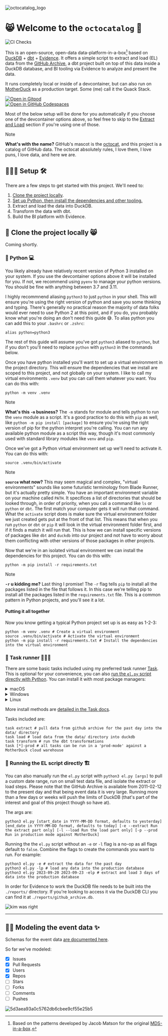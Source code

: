 ![octocatalog_logo](https://github.com/gwenwindflower/octocatalog/assets/91998347/536751f0-8785-4d7b-a7c1-5249995b23ed)

# 😸 Welcome to the `octocatalog` 💾

![CI Checks](https://github.com/gwenwindflower/octocatalog/actions/workflows/ci.yml/badge.svg)

This is an open-source, open-data data-platform-in-a-box[^1] based on [DuckDB](https://duckdb.org/) + [dbt](https://www.getdbt.com/) + [Evidence](https://evidence.dev/). It offers a simple script to extract and load (EL) data from the [GitHub Archive](https://www.gharchive.org/), a dbt project built on top of this data inside a DuckDB database, and BI tooling via Evidence to analyze and present the data.

It runs completely local or inside of a devcontainer, but can also run on [MotherDuck](https://motherduck.com/) as a production target. Some (me) call it the Quack Stack.

[![Open in Gitpod](https://gitpod.io/button/open-in-gitpod.svg)](https://gitpod.io/#github.com/gwenwindflower/octocatalog)<br />
[![Open in GitHub Codespaces](https://github.com/codespaces/badge.svg)](https://codespaces.new/gwenwindflower/octocatalog)

Most of the below setup will be done for you automatically if you choose one of the devcontainer options above, so feel free to skip to the [Extract and Load](#extract-and-load) section if you're using one of those.

> [!NOTE]
> **What's with the name?** GitHub's mascot is the [octocat](https://octodex.github.com/), and this project is a catalog of GitHub data. The octocat absolutely rules, I love them, I love puns, I love data, and here we are.

## 👷🏻‍♀️ Setup 🛠️

There are a few steps to get started with this project. We'll need to:

1. [Clone the project locally](#-clone-the-project-locally-).
2. [Set up Python, then install the dependencies and other tooling.](#-python-)
3. Extract and load the data into DuckDB.
4. Transform the data with dbt.
5. Build the BI platform with Evidence.

## 🐙 Clone the project locally 😸

Coming shortly.

### 🐍 Python 💻

You likely already have relatively recent version of Python 3 installed on your system. If you use the devcontainer options above it will be installed for you. If not, we recommend using `pyenv` to manage your python versions. You should be fine with anything between 3.7 and 3.11.

I highly recommnend aliasing `python3` to just `python` in your shell. This will ensure you're using the right version of python and save you some thinking and typing. There's generally no practical reason the majority of data folks would ever need to use Python 2 at this point, and if you do, you probably know what you're doing an don't need this guide 😅. To alias python you can add this to your `.bashrc` or `.zshrc`:

```shell
alias python=python3
```

The rest of this guide will assume you've got `python3` aliased to `python`, but if you don't you'll need to replace `python` with `python3` in the commands below.

Once you have python installed you'll want to set up a virtual environment in the project directory. This will ensure the dependencies that we install are scoped to this project, and not globally on your system. I like to call my virtual environments `.venv` but you can call them whatever you want. You can do this with:

```shell
python -m venv .venv
```

> [!NOTE]
> **What's this `-m` business?**
> The `-m` stands for module and tells python to run the `venv` module as a script. It's a good practice to do this with `pip` as well, like `python -m pip install [package]` to ensure you're using the right version of pip for the python interpret you're calling. You can run any available python module as a script this way, though it's most commonly used with standard library modules like `venv` and `pip`.

Once we've got a Python virtual environment set up we'll need to activate it. You can do this with:

```shell
source .venv/bin/activate
```

> [!NOTE]
> **`source` what now?**
> This may seem magical and complex, "virtual environments" sounds like some futuristic terminology from Blade Runner, but it's actually pretty simple. You have an important environment variable on your machine called `PATH`. It specifices a list of directories that should be looked through, in order of priority, when you call a command like `ls` or `python` or `dbt`. The first match your computer gets it will run that command. What the `activate` script does is make sure the virtual environment folder we just created gets put at the front of that list. This means that when you run `python` or `dbt` or `pip` it will look in the virtual environment folder first, and if it finds a match it will run that. This is how we can install specific versions of packages like `dbt` and `duckdb` into our project and not have to worry about them conflicting with other versions of those packages in other projects.

Now that we're in an isolated virtual environment we can install the dependencies for this project. You can do this with:

```shell
python -m pip install -r requirements.txt
```

> [!NOTE]
> **`-r` u kidding me?** Last thing I promise! The `-r` flag tells `pip` to install all the packages listed in the file that follows it. In this case we're telling pip to install all the packages listed in the `requirements.txt` file. This is a common pattern in Python projects, and you'll see it a lot.

#### Putting it all together

Now you know getting a typical Python project set up is as easy as 1-2-3:
```shell
python -m venv .venv # Create a virtual environment
source .venv/bin/activate # Activate the virtual environment
python -m pip install -r requirements.txt # Install the dependencies into the virtual environment
```

### 👟 Task runner 🏃🏻‍♀️

There are some basic tasks included using my preferred task runner [Task](https://taskfile.dev/#/). This is optional for your convenience, you can also [run the `el.py` script directly with Python](#running-the-el-script-directly). You can install it with most package managers:

<details>

  <summary>macOS</summary>
  <br>
  Using Homebrew:

```shell
brew install go-task
```

</details>
<details>

  <summary>Windows</summary>
  <br>
  Using Chocolatey:

```shell
choco install go-task
```

Using Scoop:

```shell
scoop install task
```

</details>
<details>

  <summary>Linux</summary>
  <br>
  Using Yay:

```shell
yay -S go-task-bin
```

</details>

More install methods are [detailed in the Task docs](https://taskfile.dev/installation/).

Tasks included are:

```shell
task extract # pull data from github archive for the past day into the data/ directory
task load # load data from the data/ directory into duckdb
task transform # run the dbt transformations
task [*]-prod # all tasks can be run in a 'prod-mode' against a MotherDuck cloud warehouse
```

### 🐍 Running the EL script directly 🏗️

You can also manually run the `el.py` script with `python3 el.py [args]` to pull a custom date range, run on small test data file, and isolate the extract or load steps. Please note that the GitHub Archive is available from 2011-02-12 to the present day and that being event data it is very large. Running more than a few days or weeks will push the limits of DuckDB (that's part of the interest and goal of this project though so have at).

The args are:

```shell
python3 el.py [start_date in YYYY-MM-DD format, defaults to yesterday] [end_date in YYYY-MM-DD format, defaults to today] [-e --extract Run the extract part only] [-l --load Run the load part only] [-p --prod Run in production mode against MotherDuck]
```

Running the the `el.py` script without an `-e` or `-l` flag is a no-op as all flags default to `false`. Combine the flags to create the commands you want to run. For example:

```shell
python3 el.py -e # extract the data for the past day
python3 el.py -lp # load any data into the production database
python3 el.py 2023-09-20 2023-09-23 -elp # extract and load 3 days of data into the production database
```

In order for Evidence to work the DuckDB file needs to be built into the `./reports/` directory. If you're looking to access it via the DuckDB CLI you can find it at `./reports/github_archive.db`.

![kim was right](https://github.com/gwenwindflower/octocatalog/assets/91998347/adb3fb70-c666-4d54-9e0c-86600692603b)

---

## 💅🏾 Modeling the event data ✨

Schemas for the event data [are documented here](https://docs.github.com/en/rest/overview/github-event-types?apiVersion=2022-11-28).

So far we've modeled:

- [x] Issues
- [x] Pull Requests
- [x] Users
- [x] Repos
- [ ] Stars
- [ ] Forks
- [ ] Comments
- [ ] Pushes

![5d3aea93a0c5762db6cbee9cf55e25b5](https://github.com/gwenwindflower/octocatalog/assets/91998347/67494c8e-cf08-4d46-8814-b97911797ebf)

[^1]: Based on the patterns developed by Jacob Matson for the original [MDS-in-a-box](https://duckdb.org/2022/10/12/modern-data-stack-in-a-box.html).

